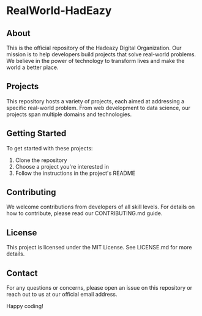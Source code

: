 # RealWorld-HadEazy


## About

This is the official repository of the Hadeazy Digital Organization. Our mission is to help developers build projects that solve real-world problems. We believe in the power of technology to transform lives and make the world a better place.

## Projects

This repository hosts a variety of projects, each aimed at addressing a specific real-world problem. From web development to data science, our projects span multiple domains and technologies.

## Getting Started

To get started with these projects:

1. Clone the repository
2. Choose a project you're interested in
3. Follow the instructions in the project's README

## Contributing

We welcome contributions from developers of all skill levels. For details on how to contribute, please read our CONTRIBUTING.md guide.

## License

This project is licensed under the MIT License. See LICENSE.md for more details.

## Contact

For any questions or concerns, please open an issue on this repository or reach out to us at our official email address.

Happy coding!
